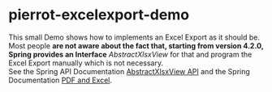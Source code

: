 # pierrot-excelexport-demo

This small Demo shows how to implements an Excel Export as it should be. Most people **are not aware about the fact that, starting from version 4.2.0,
Spring provides an Interface** *AbstractXlsxView* for that and program the Excel Export manually which is not necessary.  
See the Spring API Documentation [AbstractXlsxView API](https://docs.spring.io/spring-framework/docs/current/javadoc-api/org/springframework/web/servlet/view/document/AbstractXlsxView.html)
and the Spring Documentation [PDF and Excel](https://docs.spring.io/spring-framework/docs/current/reference/html/web.html#mvc-view-document).
